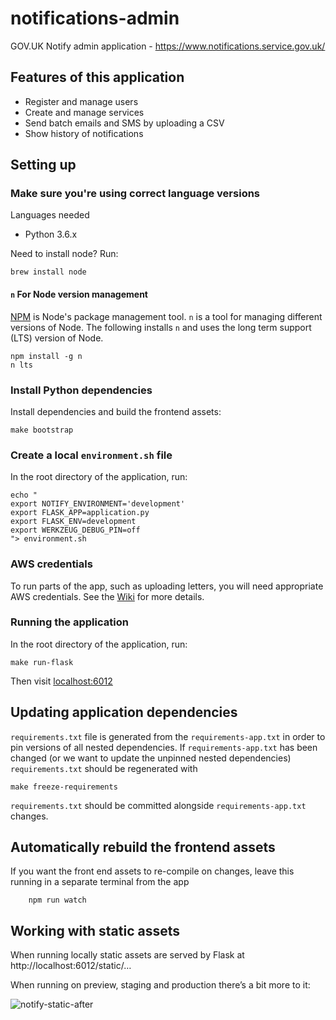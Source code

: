 # notifications-admin

GOV.UK Notify admin application - https://www.notifications.service.gov.uk/

## Features of this application

 - Register and manage users
 - Create and manage services
 - Send batch emails and SMS by uploading a CSV
 - Show history of notifications

## Setting up

### Make sure you're using correct language versions

Languages needed
- Python 3.6.x

Need to install node? Run:

```shell
brew install node
```

#### `n` For Node version management

[NPM](npmjs.org) is Node's package management tool. `n` is a tool for managing
different versions of Node. The following installs `n` and uses the long term support (LTS)
version of Node.

```shell
npm install -g n
n lts
```

### Install Python dependencies

Install dependencies and build the frontend assets:

```shell
make bootstrap
```

### Create a local `environment.sh` file

In the root directory of the application, run:

```
echo "
export NOTIFY_ENVIRONMENT='development'
export FLASK_APP=application.py
export FLASK_ENV=development
export WERKZEUG_DEBUG_PIN=off
"> environment.sh
```

### AWS credentials

To run parts of the app, such as uploading letters, you will need appropriate AWS credentials. See the [Wiki](https://github.com/alphagov/notifications-manuals/wiki/aws-accounts#how-to-set-up-local-development) for more details.

### Running the application

In the root directory of the application, run:

```shell
make run-flask
```

Then visit [localhost:6012](http://localhost:6012)

## Updating application dependencies

`requirements.txt` file is generated from the `requirements-app.txt` in order to pin
versions of all nested dependencies. If `requirements-app.txt` has been changed (or
we want to update the unpinned nested dependencies) `requirements.txt` should be
regenerated with

```
make freeze-requirements
```

`requirements.txt` should be committed alongside `requirements-app.txt` changes.


## Automatically rebuild the frontend assets

If you want the front end assets to re-compile on changes, leave this running
in a separate terminal from the app

```shell
    npm run watch
```

## Working with static assets

When running locally static assets are served by Flask at http://localhost:6012/static/…

When running on preview, staging and production there’s a bit more to it:

![notify-static-after](https://user-images.githubusercontent.com/355079/50343595-6ea5de80-051f-11e9-85cf-2c20eb3cdefa.png)
